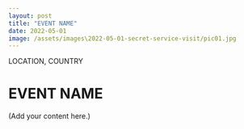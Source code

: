 ```yaml
---
layout: post
title: "EVENT NAME"
date: 2022-05-01
image: /assets/images\2022-05-01-secret-service-visit/pic01.jpg
---
```


<span class="date">LOCATION, COUNTRY</span>

# EVENT NAME

(Add your content here.)
